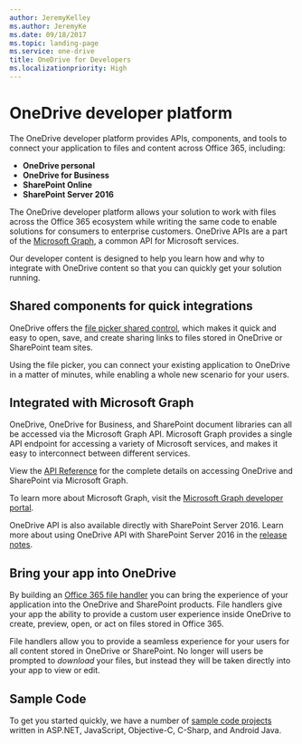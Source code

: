 ```yaml
---
author: JeremyKelley
ms.author: JeremyKe
ms.date: 09/18/2017
ms.topic: landing-page
ms.service: one-drive
title: OneDrive for Developers
ms.localizationpriority: High
---
```

# OneDrive developer platform

The OneDrive developer platform provides APIs, components, and tools to connect your application to files and content across Office 365, including:

* **OneDrive personal**
* **OneDrive for Business**
* **SharePoint Online**
* **SharePoint Server 2016**

The OneDrive developer platform allows your solution to work with files across the Office 365 ecosystem while writing the same code to enable solutions for consumers to enterprise customers.
OneDrive APIs are a part of the [Microsoft Graph](https://graph.microsoft.com), a common API for Microsoft services.

Our developer content is designed to help you learn how and why to integrate with OneDrive content so that you can quickly get your solution running.

## Shared components for quick integrations

OneDrive offers the [file picker shared control](controls/file-pickers/index.md), which makes it quick and easy to open, save, and create sharing links to files stored in OneDrive or SharePoint team sites.

Using the file picker, you can connect your existing application to OneDrive in a matter of minutes, while enabling a whole new scenario for your users.

## Integrated with Microsoft Graph

OneDrive, OneDrive for Business, and SharePoint document libraries can all be accessed via the Microsoft Graph API.
Microsoft Graph provides a single API endpoint for accessing a variety of Microsoft services, and makes it easy to interconnect between different services.

View the [API Reference](rest-api/index.md) for the complete details on accessing OneDrive and SharePoint via Microsoft Graph.

To learn more about Microsoft Graph, visit the [Microsoft Graph developer portal](https://graph.microsoft.com).

OneDrive API is also available directly with SharePoint Server 2016.
Learn more about using OneDrive API with SharePoint Server 2016 in the [release notes](rest-api/getting-started/release-notes.md).

## Bring your app into OneDrive

By building an [Office 365 file handler](file-handlers/index.md) you can bring the experience of your application into the OneDrive and SharePoint products.
File handlers give your app the ability to provide a custom user experience inside OneDrive to create, preview, open, or act on files stored in Office 365.

File handlers allow you to provide a seamless experience for your users for all content stored in OneDrive or SharePoint.
No longer will users be prompted to _download_ your files, but instead they will be taken directly into your app to view or edit.

## Sample Code

To get you started quickly, we have a number of [sample code projects](sample-code.md) written in ASP.NET, JavaScript, Objective-C, C-Sharp, and Android Java.





